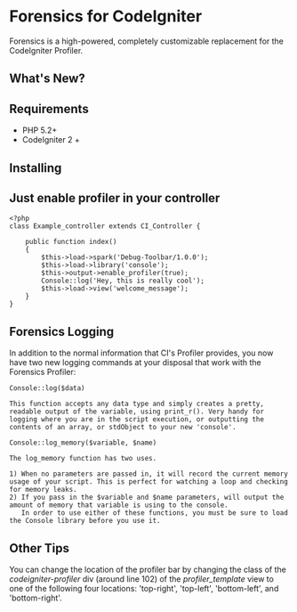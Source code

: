 # Forensics for CodeIgniter

Forensics is a high-powered, completely customizable replacement for the CodeIgniter Profiler.

## What's New?

## Requirements
- PHP 5.2+
- CodeIgniter 2 +

## Installing 

## Just enable profiler in your controller

	<?php
	class Example_controller extends CI_Controller {
		
		public function index()
		{
			$this->load->spark('Debug-Toolbar/1.0.0');   
			$this->load->library('console');                        
			$this->output->enable_profiler(true);
			Console::log('Hey, this is really cool');
			$this->load->view('welcome_message');
		}
	}



## Forensics Logging

In addition to the normal information that CI's Profiler provides, you now have two new logging commands at your disposal that work with the Forensics Profiler:

	Console::log($data) 

	This function accepts any data type and simply creates a pretty, readable output of the variable, using print_r(). Very handy for logging where you are in the script execution, or outputting the contents of an array, or stdObject to your new 'console'.

	Console::log_memory($variable, $name)

	The log_memory function has two uses.

	1) When no parameters are passed in, it will record the current memory usage of your script. This is perfect for watching a loop and checking for memory leaks.
	2) If you pass in the $variable and $name parameters, will output the amount of memory that variable is using to the console.
	   In order to use either of these functions, you must be sure to load the Console library before you use it.

## Other Tips

You can change the location of the profiler bar by changing the class of the *codeigniter-profiler* div (around line 102) of the *profiler_template* view to one of the following four locations: 'top-right', 'top-left', 'bottom-left', and 'bottom-right'.
